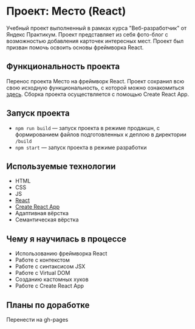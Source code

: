 # Проект: Место (React)

Учебный проект выполненный в рамках курса "Веб-разработчик" от Яндекс Практикум. Проект представляет из себя фото-блог с возможностью добавления карточек интересных мест. Проект был призван помочь освоить основы фреймворка React.

## Функциональность проекта

Перенос проекта Место на фреймворк React. Проект сохранил всю свою исходную функциональность, с которой можно ознакомиться [здесь](https://github.com/iren4ik/mesto). Сборка проекта осуществляется с помощью Create React App.

## Запуск проекта

- `npm run build` — запуск проекта в режиме продакшн, с формированием файлов подготовленных к деплою в директории `/build`
- `npm start` — запуск проекта в режиме разработки

## Используемые технологии

- HTML
- CSS
- JS
- [React](https://react.dev/)
- [Create React App](https://create-react-app.dev/)
- Адаптивная вёрстка
- Семантическая вёрстка

## Чему я научилась в процессе

- Использованию фреймворка React
- Работе с контекстом
- Работе с синтаксисом JSX
- Работе с Virtual DOM
- Созданию кастомных хуков
- Работе с Create React App

## Планы по доработке

Перенести на gh-pages
